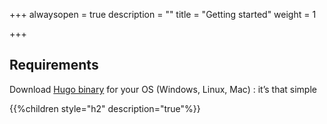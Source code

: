 +++
alwaysopen = true
description = ""
title = "Getting started"
weight = 1

+++
## Requirements

Download [Hugo binary](https://gohugo.io/overview/installing/) for your OS (Windows, Linux, Mac) : it’s that simple

{{%children style="h2" description="true"%}}
